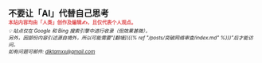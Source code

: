 <b style="font-size:1.2em;">不要让「AI」代替自己思考</b>
\
<b style="font-size:0.7em; color: #df4a4d;">本站内容均由「人类」创作及编辑✍️，且仅代表个人观点。</b> 
\
<em style="font-size:0.7em">💡 站点仅在 Google 和 Bing 搜索引擎中进行收录（但效果甚微）。<br>
另外，因部份内容引述源自境外，所以可能需要“[翻墙]({{% ref "/posts/突破网络审查/index.md" %}})”后才能访问。<br>
如有问题可邮件: diktamxx@gmail.com</em>

